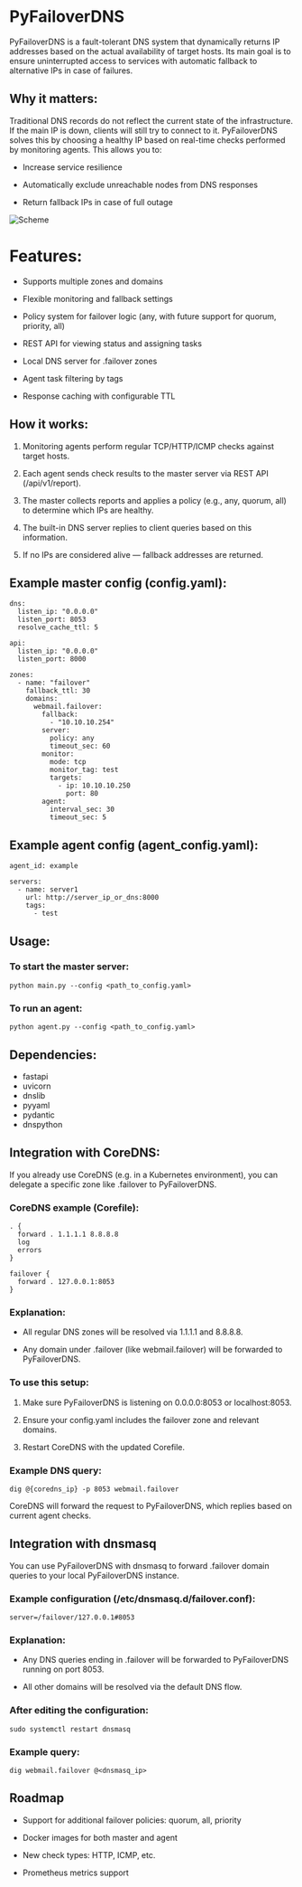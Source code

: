 # PyFailoverDNS
PyFailoverDNS is a fault-tolerant DNS system that dynamically returns IP addresses based on the actual availability of target hosts. Its main goal is to ensure uninterrupted access to services with automatic fallback to alternative IPs in case of failures.

## Why it matters:
Traditional DNS records do not reflect the current state of the infrastructure. If the main IP is down, clients will still try to connect to it. PyFailoverDNS solves this by choosing a healthy IP based on real-time checks performed by monitoring agents. This allows you to:

+ Increase service resilience

+ Automatically exclude unreachable nodes from DNS responses

+ Return fallback IPs in case of full outage

![Scheme](docs/image/scheme1.png)

# Features:

+ Supports multiple zones and domains

+ Flexible monitoring and fallback settings

+ Policy system for failover logic (any, with future support for quorum, priority, all)

+ REST API for viewing status and assigning tasks

+ Local DNS server for .failover zones

+ Agent task filtering by tags

+ Response caching with configurable TTL

## How it works:

1. Monitoring agents perform regular TCP/HTTP/ICMP checks against target hosts.

2. Each agent sends check results to the master server via REST API (/api/v1/report).

3. The master collects reports and applies a policy (e.g., any, quorum, all) to determine which IPs are healthy.

4. The built-in DNS server replies to client queries based on this information.

5. If no IPs are considered alive — fallback addresses are returned.

## Example master config (config.yaml):
```
dns:
  listen_ip: "0.0.0.0"
  listen_port: 8053
  resolve_cache_ttl: 5

api:
  listen_ip: "0.0.0.0"
  listen_port: 8000

zones:
  - name: "failover"
    fallback_ttl: 30
    domains:
      webmail.failover:
        fallback:
          - "10.10.10.254"
        server:
          policy: any
          timeout_sec: 60
        monitor:
          mode: tcp
          monitor_tag: test
          targets:
            - ip: 10.10.10.250
              port: 80
        agent:
          interval_sec: 30
          timeout_sec: 5
```

## Example agent config (agent_config.yaml):
```
agent_id: example

servers:
  - name: server1
    url: http://server_ip_or_dns:8000
    tags:
      - test
```


## Usage:
### To start the master server:
`python main.py --config <path_to_config.yaml>`

### To run an agent:
`python agent.py --config <path_to_config.yaml>`

## Dependencies:
+ fastapi
+ uvicorn
+ dnslib
+ pyyaml
+ pydantic
+ dnspython

## Integration with CoreDNS:
If you already use CoreDNS (e.g. in a Kubernetes environment), you can delegate a specific zone like .failover to PyFailoverDNS.

### CoreDNS example (Corefile):
```
. {
  forward . 1.1.1.1 8.8.8.8
  log
  errors
}

failover {
  forward . 127.0.0.1:8053
}
```

### Explanation:
+ All regular DNS zones will be resolved via 1.1.1.1 and 8.8.8.8.

+ Any domain under .failover (like webmail.failover) will be forwarded to PyFailoverDNS.

### To use this setup:
1. Make sure PyFailoverDNS is listening on 0.0.0.0:8053 or localhost:8053.

2. Ensure your config.yaml includes the failover zone and relevant domains.

3. Restart CoreDNS with the updated Corefile.

### Example DNS query:
```
dig @{coredns_ip} -p 8053 webmail.failover
```

CoreDNS will forward the request to PyFailoverDNS, which replies based on current agent checks.

## Integration with dnsmasq
You can use PyFailoverDNS with dnsmasq to forward .failover domain queries to your local PyFailoverDNS instance.

### Example configuration (/etc/dnsmasq.d/failover.conf):
```
server=/failover/127.0.0.1#8053
```

### Explanation:
+ Any DNS queries ending in .failover will be forwarded to PyFailoverDNS running on port 8053.

+ All other domains will be resolved via the default DNS flow.

### After editing the configuration:
`sudo systemctl restart dnsmasq`

### Example query:
`dig webmail.failover @<dnsmasq_ip>`


## Roadmap
+ Support for additional failover policies: quorum, all, priority

+ Docker images for both master and agent

+ New check types: HTTP, ICMP, etc.

+ Prometheus metrics support

